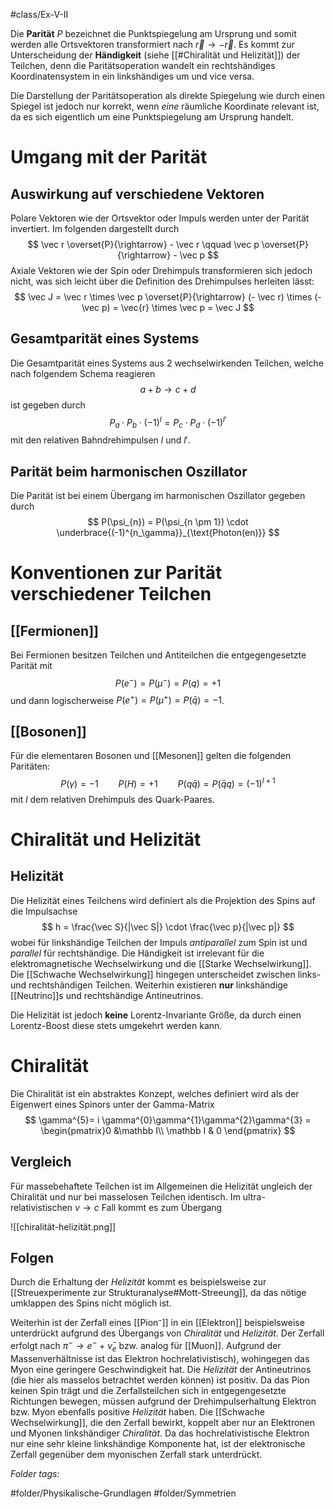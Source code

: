 #class/Ex-V-II 

Die **Parität** $P$ bezeichnet die Punktspiegelung am Ursprung und somit werden alle Ortsvektoren transformiert nach $\vec r \rightarrow - \vec r$. Es kommt zur Unterscheidung der **Händigkeit** (siehe [[#Chiralität und Helizität]]) der Teilchen, denn die Paritätsoperation wandelt ein rechtshändiges Koordinatensystem in ein linkshändiges um und vice versa.

Die Darstellung der Paritätsoperation als direkte Spiegelung wie durch einen Spiegel ist jedoch nur korrekt, wenn *eine* räumliche Koordinate relevant ist, da es sich eigentlich um eine Punktspiegelung am Ursprung handelt.
# Umgang mit der Parität
## Auswirkung auf verschiedene Vektoren
Polare Vektoren wie der Ortsvektor oder Impuls werden unter der Parität invertiert. Im folgenden dargestellt durch
$$
\vec r \overset{P}{\rightarrow} - \vec r \qquad \vec p \overset{P}{\rightarrow} - \vec p
$$
Axiale Vektoren wie der Spin oder Drehimpuls transformieren sich jedoch nicht, was sich leicht über die Definition des Drehimpulses herleiten lässt:
$$
\vec J = \vec r \times \vec p \overset{P}{\rightarrow} (- \vec r) \times (- \vec p) = \vec{r} \times \vec p = \vec J
$$
## Gesamtparität eines Systems
Die Gesamtparität eines Systems aus 2 wechselwirkenden Teilchen, welche nach folgendem Schema reagieren
$$
a + b \rightarrow c+d
$$
ist gegeben durch
$$
P_{a} \cdot P_{b} \cdot (-1)^{l}= P_{c} \cdot P_{d} \cdot (-1)^{l'}
$$
mit den relativen Bahndrehimpulsen $l$ und $l'$.

## Parität beim harmonischen Oszillator
Die Parität ist bei einem Übergang im harmonischen Oszillator gegeben durch
$$
P(\psi_{n}) = P(\psi_{n \pm 1}) \cdot \underbrace{(-1)^{n_\gamma}}_{\text{Photon(en)}} 
$$
# Konventionen zur Parität verschiedener Teilchen
## [[Fermionen]]
Bei Fermionen besitzen Teilchen und Antiteilchen die entgegengesetzte Parität mit
$$P(e^{-}) = P(\mu^{-}) = P(q) = +1$$
und dann logischerweise $P(e^{+}) = P(\mu^{+}) = P(\bar q) = -1$.

## [[Bosonen]]
Für die elementaren Bosonen und [[Mesonen]] gelten die folgenden Paritäten:
$$P(\gamma) = -1 \qquad P(H) = +1 \qquad P(q \bar q) = P(\bar q q) = (-1)^{l+1}$$
mit $l$ dem relativen Drehimpuls des Quark-Paares.

# Chiralität und Helizität
## Helizität
Die Helizität eines Teilchens wird definiert als die Projektion des Spins auf die Impulsachse
$$
h = \frac{\vec S}{|\vec S|} \cdot \frac{\vec p}{|\vec p|}
$$
wobei für linkshändige Teilchen der Impuls *antiparallel* zum Spin ist und *parallel* für rechtshändige. Die Händigkeit ist irrelevant für die elektromagnetische Wechselwirkung und die [[Starke Wechselwirkung]]. Die [[Schwache Wechselwirkung]] hingegen unterscheidet zwischen links- und rechtshändigen Teilchen. Weiterhin existieren **nur** linkshändige [[Neutrino]]s und rechtshändige Antineutrinos.

Die Helizität ist jedoch **keine** Lorentz-Invariante Größe, da durch einen Lorentz-Boost diese stets umgekehrt werden kann.

# Chiralität
Die Chiralität ist ein abstraktes Konzept, welches definiert wird als der Eigenwert eines Spinors unter der Gamma-Matrix
$$
\gamma^{5}= i \gamma^{0}\gamma^{1}\gamma^{2}\gamma^{3} = \begin{pmatrix}0 &\mathbb I\\ \mathbb I & 0 \end{pmatrix}
$$

## Vergleich 
Für massebehaftete Teilchen ist im Allgemeinen die Helizität ungleich der Chiralität und nur bei masselosen Teilchen identisch. Im ultra-relativistischen $v \to c$ Fall kommt es zum Übergang

![[chiralität-helizität.png]]

## Folgen
Durch die Erhaltung der *Helizität* kommt es beispielsweise zur [[Streuexperimente zur Strukturanalyse#Mott-Streeung]], da das nötige umklappen des Spins nicht möglich ist.

Weiterhin ist der Zerfall eines [[Pion⁻]] in ein [[Elektron]] beispielsweise unterdrückt aufgrund des Übergangs von *Chiralität* und *Helizität*.
Der Zerfall erfolgt
nach
$\pi^{-}\to e^{-} + \bar \nu_{e}$ bzw. analog für [[Muon]].
Aufgrund der Massenverhältnisse ist das Elektron hochrelativistisch), wohingegen das Myon  eine geringere Geschwindigkeit hat. Die *Helizität* der Antineutrinos (die hier als masselos betrachtet werden können) ist positiv. Da das Pion keinen Spin trägt und die Zerfallsteilchen sich in entgegengesetzte Richtungen bewegen, müssen aufgrund der Drehimpulserhaltung Elektron bzw. Myon ebenfalls positive *Helizität* haben. Die [[Schwache Wechselwirkung]], die den Zerfall bewirkt, koppelt aber nur an Elektronen und Myonen linkshändiger *Chiralität*. Da das hochrelativistische Elektron nur eine sehr kleine linkshändige Komponente hat, ist der elektronische Zerfall gegenüber dem myonischen Zerfall stark unterdrückt.

 *Folder tags:*

#folder/Physikalische-Grundlagen #folder/Symmetrien